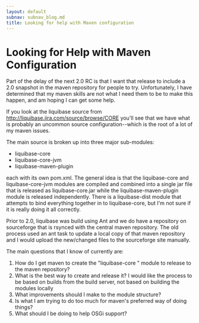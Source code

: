 ```yaml
---
layout: default
subnav: subnav_blog.md
title: Looking for help with Maven configuration
---
```

# Looking for Help with Maven Configuration

Part of the delay of the next 2.0 RC is that I want that release to include a 2.0 snapshot in the maven repository for people to try. Unfortunately, I have determined that my maven skills are not what I need them to be to make this happen, and am hoping I can get some help.


If you look at the liquibase source from <a href="https://liquibase.jira.com/source/browse/CORE">http://liquibase.jira.com/source/browse/CORE</a> you'll see that we have what is probably an uncommon source configuration--which is the root of a lot of my maven issues.


The main source is broken up into three major sub-modules:


- liquibase-core
- liquibase-core-jvm
- liquibase-maven-plugin



each with its own pom.xml. The general idea is that the liquibase-core and liquibase-core-jvm modules are compiled and combined into a single jar file that is released as liquibase-core.jar while the liquibase-maven-plugin module is released independently. There is a liquibase-dist module that attempts to bind everything together in to liquibase-core, but I'm not sure if it is really doing it all correctly.



Prior to 2.0, liquibase was build using Ant and we do have a repository on sourceforge that is rsynced with the central maven repository. The old process used an ant task to update a local copy of that maven repository and I would upload the new/changed files to the sourceforge site manually.


The main questions that I know of currently are:

1. How do I get maven to create the "liquibase-core " module to release to the maven repository?
1. What is the best way to create and release it? I would like the process to be based on builds from the build server</a>, not based on building the modules locally
1. What improvements should I make to the module structure?
1. Is what I am trying to do too much for maven's preferred way of doing things?
1. What should I be doing to help OSGi support?

